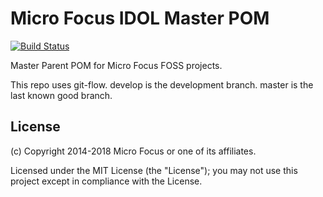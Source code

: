 # Micro Focus IDOL Master POM

[![Build Status](https://travis-ci.org/microfocus-idol/foss-master-pom.svg?branch=master)](https://travis-ci.org/microfocus-idol/foss-master-pom)

Master Parent POM for Micro Focus FOSS projects.

This repo uses git-flow. develop is the development branch. master is the last known good branch.

## License

(c) Copyright 2014-2018 Micro Focus or one of its affiliates.

Licensed under the MIT License (the "License"); you may not use this project except in compliance with the License.
